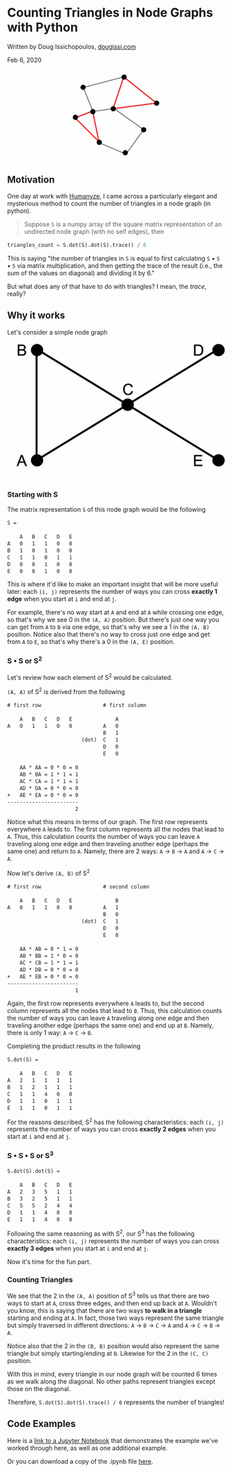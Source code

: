 # Counting Triangles in Node Graphs with Python
Written by Doug Issichopoulos, <a href="https://www.dougissi.com/" target="_blank">dougissi.com</a>

Feb 6, 2020

![Counting Triangles Icon](/assets/counting_triangles_icon.jpg)

## Motivation
One day at work with <a href="https://humanyze.com/" target="_blank">Humanyze</a>, I came across a particularly elegant and mysterious method
to count the number of triangles in a node graph (in python).

> Suppose `S` is a numpy array of the square matrix representation of an undirected node graph (with no self edges), then
```python
triangles_count = S.dot(S).dot(S).trace() / 6
```

This is saying "the number of triangles in `S` is equal to first calculating `S` • `S` • `S` via matrix multiplication,
and then getting the trace of the result (i.e., the sum of the values on diagonal) and dividing it by 6."

But what does any of that have to do with triangles? I mean, the _trace_, really?

## Why it works
Let's consider a simple node graph
![Simple Node Graph](/assets/simple_node_graph.jpg)

### Starting with S
The matrix representation `S` of this node graph would be the following
```
S =

    A   B   C   D   E
A   0   1   1   0   0
B   1   0   1   0   0
C   1   1   0   1   1
D   0   0   1   0   0
E   0   0   1   0   0
```
This is where it'd like to make an important insight that will be more useful later:
each `(i, j)` represents the number of ways you can cross **exactly 1 edge** when you start at `i` and end at `j`.

For example, there's no way start at `A` and end at `A` while crossing one edge,
so that's why we see 0 in the `(A, A)` position.
But there's just one way you can get from `A` to `B` via one edge, so that's why we see a 1 in the `(A, B)` position.
Notice also that there's no way to cross just one edge and get from `A` to `E`, so that's why there's a 0 in the `(A, E)` position.

### S • S or S<sup>2</sup>

Let's review how each element of S<sup>2</sup> would be calculated.

`(A, A)` of S<sup>2</sup> is derived from the following
```
# first row                    # first column

    A   B   C   D   E              A
A   0   1   1   0   0          A   0
                               B   1
                        (dot)  C   1
                               D   0
                               E   0

    AA * AA = 0 * 0 = 0
    AB * BA = 1 * 1 = 1
    AC * CA = 1 * 1 = 1
    AD * DA = 0 * 0 = 0
+   AE * EA = 0 * 0 = 0
-----------------------
                      2
```
Notice what this means in terms of our graph. The first row represents everywhere `A` leads to.
The first column represents all the nodes that lead to `A`.
Thus, this calculation counts the number of ways you can leave `A` traveling along one edge
and then traveling another edge (perhaps the same one) and return to `A`.
Namely, there are 2 ways: `A` -> `B` -> `A` and `A` -> `C` -> `A`.

Now let's derive `(A, B)` of S<sup>2</sup>
```
# first row                    # second column

    A   B   C   D   E              B
A   0   1   1   0   0          A   1
                               B   0
                        (dot)  C   1
                               D   0
                               E   0

    AA * AB = 0 * 1 = 0
    AB * BB = 1 * 0 = 0
    AC * CB = 1 * 1 = 1
    AD * DB = 0 * 0 = 0
+   AE * EB = 0 * 0 = 0
-----------------------
                      1
```
Again, the first row represents everywhere `A` leads to,
but the second column represents all the nodes that lead to `B`.
Thus, this calculation counts the number of ways you can leave `A` traveling along one edge
and then traveling another edge (perhaps the same one) and end up at `B`.
Namely, there is only 1 way: `A` -> `C` -> `B`.

Completing the product results in the following
```
S.dot(S) =

    A   B   C   D   E
A   2   1   1   1   1
B   1   2   1   1   1
C   1   1   4   0   0
D   1   1   0   1   1
E   1   1   0   1   1
```
For the reasons described, S<sup>2</sup> has the following characteristics:
each `(i, j)` represents the number of ways you can cross **exactly 2 edges** when you start at `i` and end at `j`.

### S • S • S or S<sup>3</sup>
```
S.dot(S).dot(S) =

    A   B   C   D   E
A   2   3   5   1   1
B   3   2   5   1   1
C   5   5   2   4   4
D   1   1   4   0   0
E   1   1   4   0   0
```
Following the same reasoning as with S<sup>2</sup>, our S<sup>3</sup> has the following characteristics:
each `(i, j)` represents the number of ways you can cross **exactly 3 edges** when you start at `i` and end at `j`.

Now it's time for the fun part.

### Counting Triangles
We see that the 2 in the `(A, A)` position of S<sup>3</sup> tells us that there are two ways
to start at `A`,  cross three edges, and then end up back at `A`. Wouldn't you know, this is saying that
there are two ways **to walk in a triangle** starting and ending at `A`. In fact, those two ways represent the
same triangle but simply traversed in different directions: `A` -> `B` -> `C` -> `A` and
`A` -> `C` -> `B` -> `A`.

Notice also that the 2 in the `(B, B)` position would also represent the same triangle but simply starting/ending at `B`.
Likewise for the 2 in the `(C, C)` position.

With this in mind, every triangle in our node graph will be counted 6 times as we walk along the diagonal.
No other paths represent triangles except those on the diagonal.

Therefore, `S.dot(S).dot(S).trace() / 6` represents the number of triangles!

## Code Examples
Here is a <a href="https://www.dougissi.com/counting-triangles/jupyter-notebook.html" target="_blank">link to a Jupyter Notebook</a> that demonstrates the example we've worked through here, as well as one additional example.

Or you can download a copy of the .ipynb file [here](/assets/counting-triangles-in-node-graphs.ipynb).

